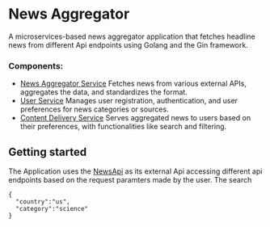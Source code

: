 # News Aggregator
 A microservices-based news aggregator application that fetches headline news from different Api endpoints
using Golang and the Gin framework. 

### Components:
- [News Aggregator Service]() Fetches news from various external APIs, aggregates the data, and standardizes the format.
- [User Service]() Manages user registration, authentication, and user preferences for news categories or sources.
- [Content Delivery Service]() Serves aggregated news to users based on their preferences, with functionalities like search and filtering. 


## Getting started
  The Application uses the [NewsApi](https://newsapi.org/) as its external Api accessing different api endpoints based on the request paramters made by the user. 
  The search  
  ```
  {
    "country":"us",
    "category":"science"
 }
  ```